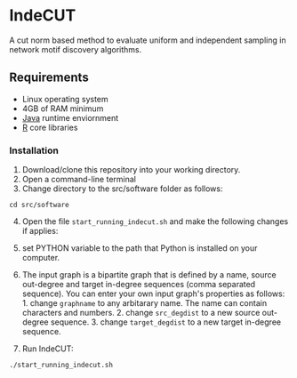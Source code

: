 # IndeCUT
A cut norm based method to evaluate uniform and independent sampling in network motif discovery algorithms.

## Requirements
+ Linux operating system
+ 4GB of RAM minimum
+ [Java](https://java.com/en/download/) runtime enviornment 
+ [R](www.r-project.org) core libraries

### Installation
1. Download/clone this repository into your working directory. 
2. Open a command-line terminal
3. Change directory to the src/software folder as follows:
  ```
  cd src/software
  ```
4. Open the file `start_running_indecut.sh` and make the following changes if applies:
  1. set PYTHON variable to the path that Python is installed on your computer.
  2. The input graph is a bipartite graph that is defined by a name, source out-degree and target in-degree sequences (comma separated sequence). You can enter your own input graph's properties as follows: 
    1. change `graphname` to any arbitarary name. The name can contain characters and numbers. 
    2. change `src_degdist` to a new source out-degree sequence. 
    3. change `target_degdist` to a new target in-degree sequence.

5. Run IndeCUT:
  ```
  ./start_running_indecut.sh
  ```



